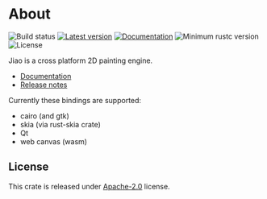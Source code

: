 
# About
![Build status](https://github.com/RustVis/jiao/actions/workflows/rust.yml/badge.svg)
[![Latest version](https://img.shields.io/crates/v/jiao.svg)](https://crates.io/crates/jiao)
[![Documentation](https://docs.rs/jiao/badge.svg)](https://docs.rs/jiao)
![Minimum rustc version](https://img.shields.io/badge/rustc-1.56+-yellow.svg)
![License](https://img.shields.io/crates/l/jiao.svg)

Jiao is a cross platform 2D painting engine.

- [Documentation](https://docs.rs/jiao)
- [Release notes](https://github.com/RustVis/jiao/releases)

Currently these bindings are supported:
- cairo (and gtk)
- skia (via rust-skia crate)
- Qt
- web canvas (wasm)

## License
This crate is released under [Apache-2.0](LICENSE) license.
